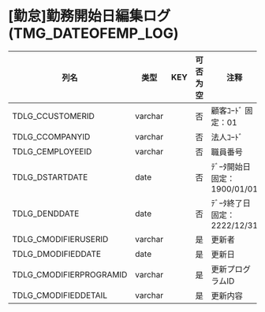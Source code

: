 # [勤怠]勤務開始日編集ログ                                                (TMG_DATEOFEMP_LOG)
| 列名   | 类型   | KEY  | 可否为空 | 注释   |
| ---- | ---- | ---- | ---- | ---- |
|TDLG_CCUSTOMERID|varchar||否|顧客ｺｰﾄﾞ                        固定：01                                                       |
|TDLG_CCOMPANYID|varchar||否|法人ｺｰﾄﾞ                                                                                    |
|TDLG_CEMPLOYEEID|varchar||否|職員番号                                                                                    |
|TDLG_DSTARTDATE|date||否|ﾃﾞｰﾀ開始日                       固定：1900/01/01                                               |
|TDLG_DENDDATE|date||否|ﾃﾞｰﾀ終了日                       固定：2222/12/31                                               |
|TDLG_CMODIFIERUSERID|varchar||是|更新者                                                                                       |
|TDLG_DMODIFIEDDATE|date||是|更新日                                                                                       |
|TDLG_CMODIFIERPROGRAMID|varchar||是|更新プログラムID                                                                                 |
|TDLG_CMODIFIEDDETAIL|varchar||是|更新内容                                          |
